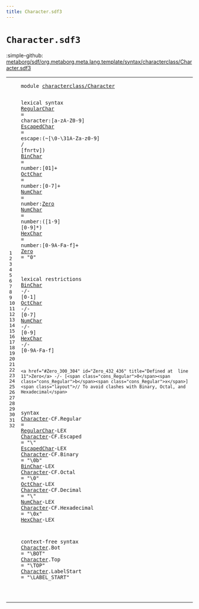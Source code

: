 ```yaml
---
title: Character.sdf3
---
```


# `Character.sdf3`

:simple-github: [metaborg/sdf/org.metaborg.meta.lang.template/syntax/characterclass/Character.sdf3]

[metaborg/sdf/org.metaborg.meta.lang.template/syntax/characterclass/Character.sdf3]: https://github.com/metaborg/sdf/blob/master/org.metaborg.meta.lang.template/syntax/characterclass/Character.sdf3 "The source file on GitHub"

<div class="TemplateLang"><table class="highlighttable"><tbody><tr><td class="linenos"><div class="linenodiv"><pre><span></span>1
2
3
4
5
6
7
8
9
10
11
12
13
14
15
16
17
18
19
20
21
22
23
24
25
26
27
28
29
30
31
32
</pre></div></td>
<td class="code"><pre><code><span class="keyword">module</span> <a href="../../sdf2-core/Sdf2.sdf3#characterclass/Character_136_160" id="characterclass/Character_7_31" title="Referenced at ../../sdf2-core/Sdf2.sdf3 line 9">characterclass/Character</a>

<span class="keyword">lexical syntax</span>
    <a href="#RegularChar_538_549" id="RegularChar_52_63" title="Referenced at  line 22">RegularChar</a> = <span id="character_66_75" title="Not referenced locally or via imports">character</span>:[<span class="cons_Regular">a</span>-<span class="cons_Regular">z</span><span class="cons_Regular">A</span>-<span class="cons_Regular">Z</span><span class="cons_Regular">0</span>-<span class="cons_Regular">9</span>]
    <a href="#EscapedChar_586_597" id="EscapedChar_92_103" title="Referenced at  line 23">EscapedChar</a> = <span id="escape_106_112" title="Not referenced locally or via imports">escape</span>:(~[<span class="cons_Decimal">\0</span>-<span class="cons_Decimal">\31</span><span class="cons_Regular">A</span>-<span class="cons_Regular">Z</span><span class="cons_Regular">a</span>-<span class="cons_Regular">z</span><span class="cons_Regular">0</span>-<span class="cons_Regular">9</span>] <span class="string">\/</span> [<span class="cons_Regular">f</span><span class="cons_Regular">n</span><span class="cons_Regular">r</span><span class="cons_Regular">t</span><span class="cons_Regular">v</span>])
    <a href="#BinChar_635_642" id="BinChar_149_156" title="Referenced at  line 24">BinChar</a> = <span id="number_159_165" title="Not referenced locally or via imports">number</span>:[<span class="cons_Regular">0</span><span class="cons_Regular">1</span>]+
    <a href="#OctChar_678_685" id="OctChar_176_183" title="Referenced at  line 25">OctChar</a> = <span id="number_186_192" title="Not referenced locally or via imports">number</span>:[<span class="cons_Regular">0</span>-<span class="cons_Regular">7</span>]+
    <a href="#NumChar_722_729" id="NumChar_204_211" title="Referenced at  line 26">NumChar</a> = <span id="number_214_220" title="Not referenced locally or via imports">number</span>:<a href="#Zero_300_304" id="Zero_221_225" title="Defined at  line 11">Zero</a>
    <a href="#NumChar_722_729" id="NumChar_230_237" title="Referenced at  line 26">NumChar</a> = <span id="number_240_246" title="Not referenced locally or via imports">number</span>:([<span class="cons_Regular">1</span>-<span class="cons_Regular">9</span>] [<span class="cons_Regular">0</span>-<span class="cons_Regular">9</span>]*)
    <a href="#HexChar_772_779" id="HexChar_266_273" title="Referenced at  line 27">HexChar</a> = <span id="number_276_282" title="Not referenced locally or via imports">number</span>:[<span class="cons_Regular">0</span>-<span class="cons_Regular">9</span><span class="cons_Regular">A</span>-<span class="cons_Regular">F</span><span class="cons_Regular">a</span>-<span class="cons_Regular">f</span>]+
    <a href="#Zero_432_436" id="Zero_300_304" title="Referenced at  line 19">Zero</a> = <span class="cons_Lit">"0"</span>

<span class="keyword">lexical restrictions</span>
    <a href="#BinChar_149_156" id="BinChar_337_344" title="Defined at  line 6">BinChar</a> -/- [<span class="cons_Regular">0</span>-<span class="cons_Regular">1</span>]
    <a href="#OctChar_176_183" id="OctChar_359_366" title="Defined at  line 7">OctChar</a> -/- [<span class="cons_Regular">0</span>-<span class="cons_Regular">7</span>]
    <a href="#NumChar_204_211" id="NumChar_381_388" title="Defined at  line 8, 9">NumChar</a> -/- [<span class="cons_Regular">0</span>-<span class="cons_Regular">9</span>]
    <a href="#HexChar_266_273" id="HexChar_403_410" title="Defined at  line 10">HexChar</a> -/- [<span class="cons_Regular">0</span>-<span class="cons_Regular">9</span><span class="cons_Regular">A</span>-<span class="cons_Regular">F</span><span class="cons_Regular">a</span>-<span class="cons_Regular">f</span>]

    <a href="#Zero_300_304" id="Zero_432_436" title="Defined at  line 11">Zero</a> -/- [<span class="cons_Regular">0</span><span class="cons_Regular">b</span><span class="cons_Regular">x</span>] <span class="layout">// To avoid clashes with Binary, Octal, and Hexadecimal</span>

<span class="keyword">syntax</span>
    <a href="../Character-Class.sdf3#Character_162_171" id="Character_515_524" title="Referenced at ../Character-Class.sdf3 line 8">Character</a><span class="keyword">-CF</span>.<span class="cons_Constructor"><span id="Regular_528_535" title="Not referenced locally or via imports">Regular</span></span> = <a href="#RegularChar_52_63" id="RegularChar_538_549" title="Defined at  line 4">RegularChar</a><span class="keyword">-LEX</span>
    <a href="../Character-Class.sdf3#Character_162_171" id="Character_558_567" title="Referenced at ../Character-Class.sdf3 line 8">Character</a><span class="keyword">-CF</span>.<span class="cons_Constructor"><span id="Escaped_571_578" title="Not referenced locally or via imports">Escaped</span></span> = <span class="cons_Lit">"\\"</span> <a href="#EscapedChar_92_103" id="EscapedChar_586_597" title="Defined at  line 5">EscapedChar</a><span class="keyword">-LEX</span>
    <a href="../Character-Class.sdf3#Character_162_171" id="Character_606_615" title="Referenced at ../Character-Class.sdf3 line 8">Character</a><span class="keyword">-CF</span>.<span class="cons_Constructor"><span id="Binary_619_625" title="Not referenced locally or via imports">Binary</span></span> = <span class="cons_Lit">"\\0b"</span> <a href="#BinChar_149_156" id="BinChar_635_642" title="Defined at  line 6">BinChar</a><span class="keyword">-LEX</span>
    <a href="../Character-Class.sdf3#Character_162_171" id="Character_651_660" title="Referenced at ../Character-Class.sdf3 line 8">Character</a><span class="keyword">-CF</span>.<span class="cons_Constructor"><span id="Octal_664_669" title="Not referenced locally or via imports">Octal</span></span> = <span class="cons_Lit">"\\0"</span> <a href="#OctChar_176_183" id="OctChar_678_685" title="Defined at  line 7">OctChar</a><span class="keyword">-LEX</span>
    <a href="../Character-Class.sdf3#Character_162_171" id="Character_694_703" title="Referenced at ../Character-Class.sdf3 line 8">Character</a><span class="keyword">-CF</span>.<span class="cons_Constructor"><span id="Decimal_707_714" title="Not referenced locally or via imports">Decimal</span></span> = <span class="cons_Lit">"\\"</span> <a href="#NumChar_204_211" id="NumChar_722_729" title="Defined at  line 8, 9">NumChar</a><span class="keyword">-LEX</span>
    <a href="../Character-Class.sdf3#Character_162_171" id="Character_738_747" title="Referenced at ../Character-Class.sdf3 line 8">Character</a><span class="keyword">-CF</span>.<span class="cons_Constructor"><span id="Hexadecimal_751_762" title="Not referenced locally or via imports">Hexadecimal</span></span> = <span class="cons_Lit">"\\0x"</span> <a href="#HexChar_266_273" id="HexChar_772_779" title="Defined at  line 10">HexChar</a><span class="keyword">-LEX</span>

<span class="keyword">context-free syntax</span>
    <a href="../Character-Class.sdf3#Character_162_171" id="Character_809_818" title="Referenced at ../Character-Class.sdf3 line 8">Character</a>.<span class="cons_Constructor"><span id="Bot_819_822" title="Not referenced locally or via imports">Bot</span></span> = <span class="cons_Lit">"\\BOT"</span>
    <a href="../Character-Class.sdf3#Character_162_171" id="Character_837_846" title="Referenced at ../Character-Class.sdf3 line 8">Character</a>.<span class="cons_Constructor"><span id="Top_847_850" title="Not referenced locally or via imports">Top</span></span> = <span class="cons_Lit">"\\TOP"</span>
    <a href="../Character-Class.sdf3#Character_162_171" id="Character_865_874" title="Referenced at ../Character-Class.sdf3 line 8">Character</a>.<span class="cons_Constructor"><span id="LabelStart_875_885" title="Not referenced locally or via imports">LabelStart</span></span> = <span class="cons_Lit">"\\LABEL_START"</span>

</code></pre></td></tr></tbody></table></div>